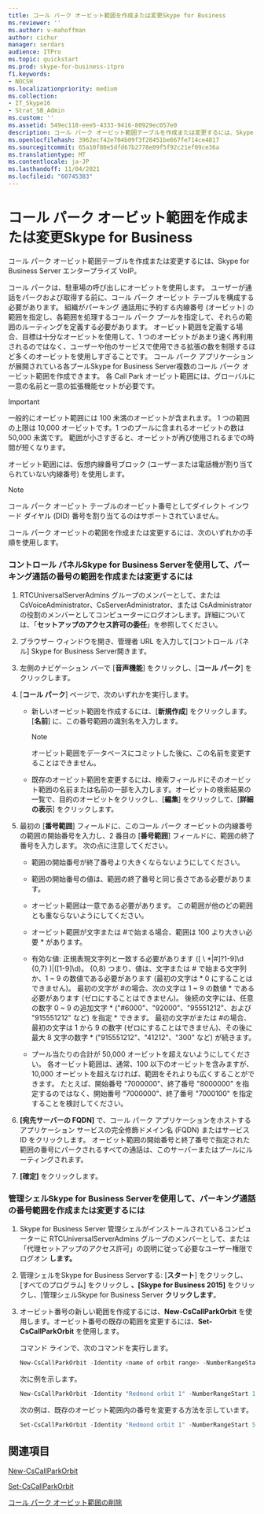 ```yaml
---
title: コール パーク オービット範囲を作成または変更Skype for Business
ms.reviewer: ''
ms.author: v-mahoffman
author: cichur
manager: serdars
audience: ITPro
ms.topic: quickstart
ms.prod: skype-for-business-itpro
f1.keywords:
- NOCSH
ms.localizationpriority: medium
ms.collection:
- IT_Skype16
- Strat_SB_Admin
ms.custom: ''
ms.assetid: 549ec118-eee5-4333-9416-80929ec057e0
description: コール パーク オービット範囲テーブルを作成または変更するには、Skype for Business Server エンタープライズ VoIP。
ms.openlocfilehash: 3962ecf42e704b09f3f28451be667fe714ce4817
ms.sourcegitcommit: 65a10f80e5dfd67b2778e09f5f92c21ef09ce36a
ms.translationtype: MT
ms.contentlocale: ja-JP
ms.lasthandoff: 11/04/2021
ms.locfileid: "60745383"
---
```

# <a name="create-or-modify-a-call-park-orbit-range-in-skype-for-business"></a>コール パーク オービット範囲を作成または変更Skype for Business

コール パーク オービット範囲テーブルを作成または変更するには、Skype for Business Server エンタープライズ VoIP。

コール パークは、駐車場の呼び出しにオービットを使用します。 ユーザーが通話をパークおよび取得する前に、コール パーク オービット テーブルを構成する必要があります。 組織がパーキング 通話用に予約する内線番号 (オービット) の範囲を指定し、各範囲を処理するコール パーク プールを指定して、それらの範囲のルーティングを定義する必要があります。 オービット範囲を定義する場合、目標は十分なオービットを使用して、1 つのオービットがあまり速く再利用されるのではなく、ユーザーや他のサービスで使用できる拡張の数を制限するほど多くのオービットを使用しすぎることです。 コール パーク アプリケーションが展開されている各プールSkype for Business Server複数のコール パーク オービット範囲を作成できます。 各 Call Park オービット範囲には、グローバルに一意の名前と一意の拡張機能セットが必要です。

> [!IMPORTANT]
> 一般的にオービット範囲には 100 未満のオービットが含まれます。 1 つの範囲の上限は 10,000 オービットです。1 つのプールに含まれるオービットの数は 50,000 未満です。 範囲が小さすぎると、オービットが再び使用されるまでの時間が短くなります。

オービット範囲には、仮想内線番号ブロック (ユーザーまたは電話機が割り当てられていない内線番号) を使用します。

> [!NOTE]
> コール パーク オービット テーブルのオービット番号としてダイレクト インワード ダイヤル (DID) 番号を割り当てるのはサポートされていません。

コール パーク オービットの範囲を作成または変更するには、次のいずれかの手順を使用します。

### <a name="to-use-skype-for-business-server-control-panel-to-create-or-modify-a-range-of-numbers-for-parking-calls"></a>コントロール パネルSkype for Business Serverを使用して、パーキング通話の番号の範囲を作成または変更するには

1. RTCUniversalServerAdmins グループのメンバーとして、または CsVoiceAdministrator、CsServerAdministrator、または CsAdministrator の役割のメンバーとしてコンピューターにログオンします。詳細については、「**セットアップのアクセス許可の委任**」を参照してください。

2. ブラウザー ウィンドウを開き、管理者 URL を入力して[コントロール パネル] Skype for Business Server開きます。

3. 左側のナビゲーション バーで [**音声機能**] をクリックし、[**コール パーク**] をクリックします。

4. [**コール パーク**] ページで、次のいずれかを実行します。

   - 新しいオービット範囲を作成するには、[**新規作成**] をクリックします。[**名前**] に、この番号範囲の識別名を入力します。

     > [!NOTE]
     > オービット範囲をデータベースにコミットした後に、この名前を変更することはできません。

   - 既存のオービット範囲を変更するには、検索フィールドにそのオービット範囲の名前または名前の一部を入力します。オービットの検索結果の一覧で、目的のオービットをクリックし、[**編集**] をクリックして、[**詳細の表示**] をクリックします。

5. 最初の [**番号範囲**] フィールドに、このコール パーク オービットの内線番号の範囲の開始番号を入力し、2 番目の [**番号範囲**] フィールドに、範囲の終了番号を入力します。 次の点に注意してください。

   - 範囲の開始番号が終了番号より大きくならないようにしてください。

   - 範囲の開始番号の値は、範囲の終了番号と同じ長さである必要があります。

   - オービット範囲は一意である必要があります。 この範囲が他のどの範囲とも重ならないようにしてください。

   - オービット範囲が文字または #で始まる場合、範囲は 100 より大きい必要 \* があります。

   - 有効な値: 正規表現文字列と一致する必要があります ([ \\ *|#]?1-9]\d {0,7} )|([1-9]\d)。 {0,8} つまり、値は、文字または # で始まる文字列か、1 ~ 9 の数値である必要があります (最初の文字は \* 0 にすることはできません)。 最初の文字が #の場合、次の文字は 1 ~ 9 の数値 \* である必要があります (ゼロにすることはできません)。 後続の文字には、任意の数字 0 ~ 9 の追加文字 \* ("#6000"、"92000"、"95551212"、および "915551212" など) を指定 \* できます。 最初の文字がまたは #の場合、最初の文字は 1 から 9 の数字 (ゼロにすることはできません)、その後に最大 8 文字の数字 \* ("915551212"、"41212"、"300" など) が続きます。

   - プール当たりの合計が 50,000 オービットを超えないようにしてください。 各オービット範囲は、通常、100 以下のオービットを含みますが、10,000 オービットを超えなければ、範囲をそれよりも広くすることができます。 たとえば、開始番号 "7000000"、終了番号 "8000000" を指定するのではなく、開始番号 "7000000"、終了番号 "7000100" を指定することを検討してください。

6. **[宛先サーバーの FQDN]** で、コール パーク アプリケーションをホストするアプリケーション サービスの完全修飾ドメイン名 (FQDN) またはサービス ID をクリックします。 オービット範囲の開始番号と終了番号で指定された範囲の番号にパークされるすべての通話は、このサーバーまたはプールにルーティングされます。

7. **[確定]** をクリックします。

### <a name="to-use-skype-for-business-server-management-shell-to-create-or-modify-a-range-of-numbers-for-parking-calls"></a>管理シェルSkype for Business Serverを使用して、パーキング通話の番号範囲を作成または変更するには

1. Skype for Business Server 管理シェルがインストールされているコンピューターに RTCUniversalServerAdmins グループのメンバーとして、または「代理セットアップのアクセス許可」の説明に従って必要なユーザー権限でログオン **します。**

2. 管理シェルをSkype for Business Serverする: [**スタート**] をクリックし、[すべてのプログラム] をクリックし **、[Skype for Business 2015]** をクリックし、[管理シェルSkype for Business Server **クリックします**。

3. オービット番号の新しい範囲を作成するには、**New-CsCallParkOrbit** を使用します。オービット番号の既存の範囲を変更するには、**Set-CsCallParkOrbit** を使用します。

    コマンド ラインで、次のコマンドを実行します。

   ```powershell
   New-CsCallParkOrbit -Identity <name of orbit range> -NumberRangeStart <first number in orbit range> -NumberRangeEnd <last number in orbit range> -CallParkService <FQDN or service ID of the Application service that hosts the Call Park application>
   ```

    次に例を示します。

   ```powershell
   New-CsCallParkOrbit -Identity "Redmond orbit 1" -NumberRangeStart 100 -NumberRangeEnd 199 -CallParkService redmond-applicationserver-1
   ```

    次の例は、既存のオービット範囲内の番号を変更する方法を示しています。

   ```powershell
   Set-CsCallParkOrbit -Identity "Redmond orbit 1" -NumberRangeStart 500 -NumberRangeEnd 699
   ```

## <a name="see-also"></a>関連項目

[New-CsCallParkOrbit](/powershell/module/skype/new-cscallparkorbit?view=skype-ps)

[Set-CsCallParkOrbit](/powershell/module/skype/set-cscallparkorbit?view=skype-ps)

[コール パーク オービット範囲の削除](/previous-versions/office/lync-server-2013/lync-server-2013-delete-a-call-park-orbit-range)